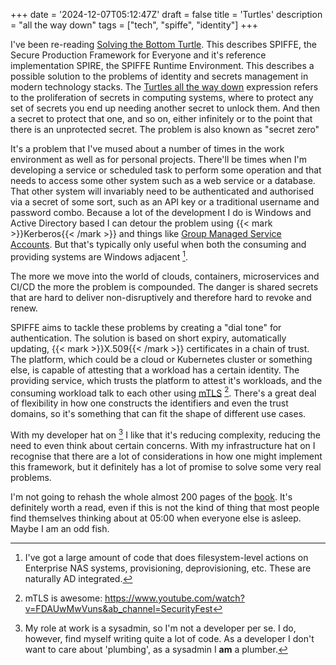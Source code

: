 +++
date = '2024-12-07T05:12:47Z'
draft = false
title = 'Turtles'
description = "all the way down"
tags = ["tech", "spiffe", "identity"]
+++

I've been re-reading [Solving the Bottom Turtle](https://spiffe.io/book/). This describes SPIFFE, the Secure Production Framework for Everyone and it's reference implementation SPIRE, the SPIFFE Runtime Environment. This describes a possible solution to the problems of identity and secrets management in modern technology stacks. The [Turtles all the way down](https://en.wikipedia.org/wiki/Turtles_all_the_way_down) expression refers to the proliferation of secrets in computing systems, where to protect any set of secrets you end up needing another secret to unlock them. And then a secret to protect that one, and so on, either infinitely or to the point that there is an unprotected secret. The problem is also known as "secret zero"

It's a problem that I've mused about a number of times in the work environment as well as for personal projects. There'll be times when I'm developing a service or scheduled task to perform some operation and that needs to access some other system such as a web service or a database. That other system will invariably need to be authenticated and authorised via a secret of some sort, such as an API key or a traditional username and password combo. Because a lot of the development I do is Windows and Active Directory based I can detour the problem using {{< mark >}}Kerberos{{< /mark >}} and things like [Group Managed Service Accounts](https://learn.microsoft.com/en-us/windows-server/identity/ad-ds/manage/group-managed-service-accounts/group-managed-service-accounts/group-managed-service-accounts-overview). But that's typically only useful when both the consuming and providing systems are Windows adjacent [^adnote].

The more we move into the world of clouds, containers, microservices and CI/CD the more the problem is compounded. The danger is shared secrets that are hard to deliver non-disruptively and therefore hard to revoke and renew. 

SPIFFE aims to tackle these problems by creating a "dial tone" for authentication. The solution is based on short expiry, automatically updating, {{< mark >}}X.509{{< /mark >}} certificates in a chain of trust. The platform, which could be a cloud or Kubernetes cluster or something else, is capable of attesting that a workload has a certain identity. The providing service, which trusts the platform to attest it's workloads, and the consuming workload talk to each other using [mTLS](https://www.cloudflare.com/learning/access-management/what-is-mutual-tls/) [^mtlsisawesome]. There's a great deal of flexibility in how one constructs the identifiers and even the trust domains, so it's something that can fit the shape of different use cases. 

With my developer hat on [^notadeveloper] I like that it's reducing complexity, reducing the need to even think about certain concerns. With my infrastructure hat on I recognise that there are a lot of considerations in how one might implement this framework, but it definitely has a lot of promise to solve some very real problems. 

I'm not going to rehash the whole almost 200 pages of the [book](https://spiffe.io/book/). It's definitely worth a read, even if this is not the kind of thing that most people find themselves thinking about at 05:00 when everyone else is asleep. Maybe I am an odd fish.

[^adnote]: I've got a large amount of code that does filesystem-level actions on Enterprise NAS systems, provisioning, deprovisioning, etc. These are naturally AD integrated. 

[^mtlsisawesome]: mTLS is awesome: https://www.youtube.com/watch?v=FDAUwMwVuns&ab_channel=SecurityFest

[^notadeveloper]: My role at work is a sysadmin, so I'm not a developer per se. I do, however, find myself writing quite a lot of code. As a developer I don't want to care about 'plumbing', as a sysadmin I **am** a plumber.